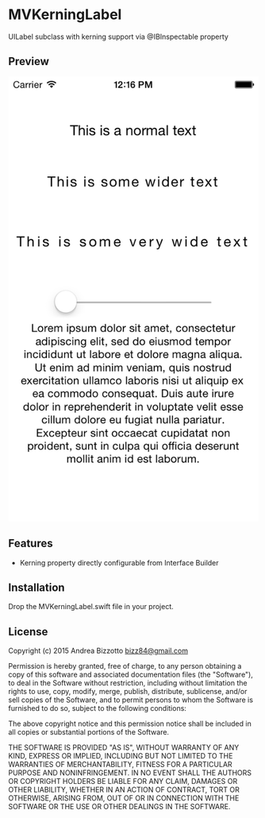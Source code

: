MVKerningLabel
=========================
UILabel subclass with kerning support via @IBInspectable property

Preview
-------------------------------------------------------

![MVKerningLabel preview](https://github.com/bizz84/MVKerningLabel/raw/master/KerningPreview.png "MVKerningLabel preview")

Features
-------------------------------------------------------

- Kerning property directly configurable from Interface Builder

Installation
-------------------------------------------------------

Drop the MVKerningLabel.swift file in your project.

License
-------------------------------------------------------
Copyright (c) 2015 Andrea Bizzotto bizz84@gmail.com

Permission is hereby granted, free of charge, to any person obtaining a copy of this software and associated documentation files (the "Software"), to deal in the Software without restriction, including without limitation the rights to use, copy, modify, merge, publish, distribute, sublicense, and/or sell copies of the Software, and to permit persons to whom the Software is furnished to do so, subject to the following conditions:

The above copyright notice and this permission notice shall be included in all copies or substantial portions of the Software.

THE SOFTWARE IS PROVIDED "AS IS", WITHOUT WARRANTY OF ANY KIND, EXPRESS OR IMPLIED, INCLUDING BUT NOT LIMITED TO THE WARRANTIES OF MERCHANTABILITY, FITNESS FOR A PARTICULAR PURPOSE AND NONINFRINGEMENT. IN NO EVENT SHALL THE AUTHORS OR COPYRIGHT HOLDERS BE LIABLE FOR ANY CLAIM, DAMAGES OR OTHER LIABILITY, WHETHER IN AN ACTION OF CONTRACT, TORT OR OTHERWISE, ARISING FROM, OUT OF OR IN CONNECTION WITH THE SOFTWARE OR THE USE OR OTHER DEALINGS IN THE SOFTWARE.
